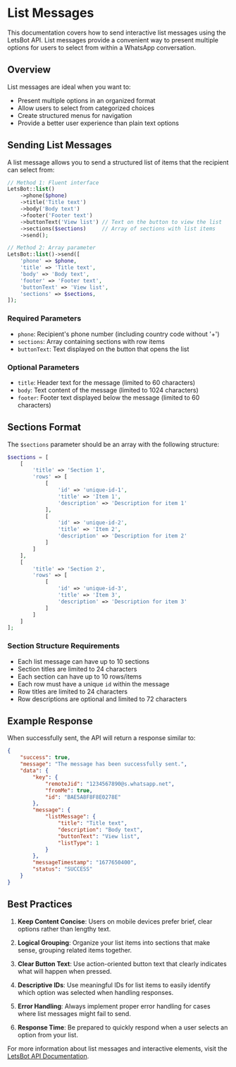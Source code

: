 # List Messages

This documentation covers how to send interactive list messages using the LetsBot API. List messages provide a convenient way to present multiple options for users to select from within a WhatsApp conversation.

## Overview

List messages are ideal when you want to:
- Present multiple options in an organized format
- Allow users to select from categorized choices
- Create structured menus for navigation
- Provide a better user experience than plain text options

## Sending List Messages

A list message allows you to send a structured list of items that the recipient can select from:

```php
// Method 1: Fluent interface
LetsBot::list()
    ->phone($phone)
    ->title('Title text')
    ->body('Body text')
    ->footer('Footer text')
    ->buttonText('View list') // Text on the button to view the list
    ->sections($sections)     // Array of sections with list items
    ->send();

// Method 2: Array parameter
LetsBot::list()->send([
    'phone' => $phone,
    'title' => 'Title text',
    'body' => 'Body text',
    'footer' => 'Footer text',
    'buttonText' => 'View list',
    'sections' => $sections,
]);
```

### Required Parameters

- `phone`: Recipient's phone number (including country code without '+')
- `sections`: Array containing sections with row items
- `buttonText`: Text displayed on the button that opens the list

### Optional Parameters

- `title`: Header text for the message (limited to 60 characters)
- `body`: Text content of the message (limited to 1024 characters)
- `footer`: Footer text displayed below the message (limited to 60 characters)

## Sections Format

The `$sections` parameter should be an array with the following structure:

```php
$sections = [
    [
        'title' => 'Section 1',
        'rows' => [
            [
                'id' => 'unique-id-1',
                'title' => 'Item 1',
                'description' => 'Description for item 1'
            ],
            [
                'id' => 'unique-id-2',
                'title' => 'Item 2',
                'description' => 'Description for item 2'
            ]
        ]
    ],
    [
        'title' => 'Section 2',
        'rows' => [
            [
                'id' => 'unique-id-3',
                'title' => 'Item 3',
                'description' => 'Description for item 3'
            ]
        ]
    ]
];
```

### Section Structure Requirements

- Each list message can have up to 10 sections
- Section titles are limited to 24 characters
- Each section can have up to 10 rows/items
- Each row must have a unique `id` within the message
- Row titles are limited to 24 characters
- Row descriptions are optional and limited to 72 characters

## Example Response

When successfully sent, the API will return a response similar to:

```json
{
    "success": true,
    "message": "The message has been successfully sent.",
    "data": {
        "key": {
            "remoteJid": "1234567890@s.whatsapp.net",
            "fromMe": true,
            "id": "BAE5A8F8F8E0278E"
        },
        "message": {
            "listMessage": {
                "title": "Title text",
                "description": "Body text",
                "buttonText": "View list",
                "listType": 1
            }
        },
        "messageTimestamp": "1677650400",
        "status": "SUCCESS"
    }
}
```

## Best Practices

1. **Keep Content Concise**: Users on mobile devices prefer brief, clear options rather than lengthy text.

2. **Logical Grouping**: Organize your list items into sections that make sense, grouping related items together.

3. **Clear Button Text**: Use action-oriented button text that clearly indicates what will happen when pressed.

4. **Descriptive IDs**: Use meaningful IDs for list items to easily identify which option was selected when handling responses.

5. **Error Handling**: Always implement proper error handling for cases where list messages might fail to send.

6. **Response Time**: Be prepared to quickly respond when a user selects an option from your list.

For more information about list messages and interactive elements, visit the [LetsBot API Documentation](https://docs.letsbot.net).
 